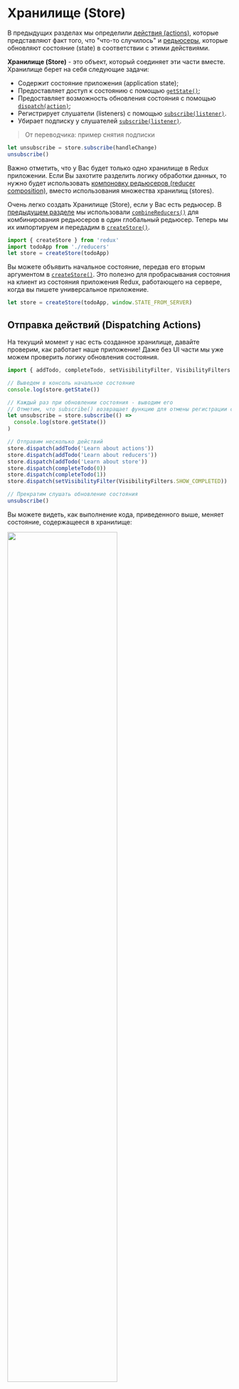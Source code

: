 # Хранилище (Store)

В предыдущих разделах мы определили [действия (actions)](Actions.md), которые представляют факт того, что "что-то случилось" и [редьюсеры](Reducers.md), которые обновляют состояние (state) в соответствии с этими действиями. 

**Хранилище (Store)** - это объект, который соединяет эти части вместе. Хранилище берет на себя следующие задачи:

* Содержит состояние приложения (application state);
* Предоставляет доступ к состоянию с помощью [`getState()`](../api/Store.md#getState);
* Предоставляет возможность обновления состояния с помощью [`dispatch(action)`](../api/Store.md#dispatch);
* Регистрирует слушатели (listeners) c помощью [`subscribe(listener)`](../api/Store.md#subscribe).
* Убирает подписку у слушателей [`subscribe(listener)`](../api/Store.md#subscribe).

> От переводчика: пример снятия подписки 
```js
let unsubscribe = store.subscribe(handleChange)
unsubscribe()
```

Важно отметить, что у Вас будет только одно хранилище в Redux приложении. Если Вы захотите разделить логику обработки данных, то нужно будет использовать [компоновку редьюсеров (reducer composition)](Reducers.md#splitting-reducers), вместо использования множества хранилищ (stores).

Очень легко создать Хранилище (Store), если у Вас есть редьюсер. В [предыдущем разделе](Reducers.md) мы использовали [`combineReducers()`](../api/combineReducers.md) для комбинирования редьюсеров в один глобальный редьюсер. Теперь мы их импортируем и передадим в [`createStore()`](../api/createStore.md).

```js
import { createStore } from 'redux'
import todoApp from './reducers'
let store = createStore(todoApp)
```

Вы можете объявить начальное состояние, передав его вторым аргументом в [`createStore()`](../api/createStore.md). Это полезно для пробрасывания состояния на клиент из состояния приложения Redux, работающего на сервере, когда вы пишете универсальное приложение.

```js
let store = createStore(todoApp, window.STATE_FROM_SERVER)
```

## Отправка действий (Dispatching Actions)

На текущий момент у нас есть созданное хранилище, давайте проверим, как работает наше приложение! Даже без UI части мы уже можем проверить логику обновления состояния.

```js
import { addTodo, completeTodo, setVisibilityFilter, VisibilityFilters } from './actions'

// Выведем в консоль начальное состояние
console.log(store.getState())

// Каждый раз при обновлении состояния - выводим его
// Отметим, что subscribe() возвращает функцию для отмены регистрации слушателя
let unsubscribe = store.subscribe(() =>
  console.log(store.getState())
)

// Отправим несколько действий
store.dispatch(addTodo('Learn about actions'))
store.dispatch(addTodo('Learn about reducers'))
store.dispatch(addTodo('Learn about store'))
store.dispatch(completeTodo(0))
store.dispatch(completeTodo(1))
store.dispatch(setVisibilityFilter(VisibilityFilters.SHOW_COMPLETED))

// Прекратим слушать обновление состояния
unsubscribe()
```

Вы можете видеть, как выполнение кода, приведенного выше, меняет состояние, содержащееся в хранилище:

<img src='http://i.imgur.com/zMMtoMz.png' width='70%'>

Мы смогли определить поведение нашего приложения даже до того, как начали создавать какой-то UI. Мы не будем делать этого в этом руководстве, но с этого момента Вы можете писать тесты для редьюсеров и генераторов действий (action creators). Вам не нужно будет ничего "мокать", потому что редьюсеры - это просто функции. Вызывайте их и делайте проверки (make assertions) того, что они возвращают. 

## Исходный код (Source Code)

#### `index.js`

```js
import { createStore } from 'redux'
import todoApp from './reducers'

let store = createStore(todoApp);
```

## Следующие шаги

Перед тем, как создавать UI для нашего ToDo приложения, мы сделаем небольшую прогулку, чтобы посмотреть [что такое поток данных (data flows) в Redux приложении](DataFlow.md).
